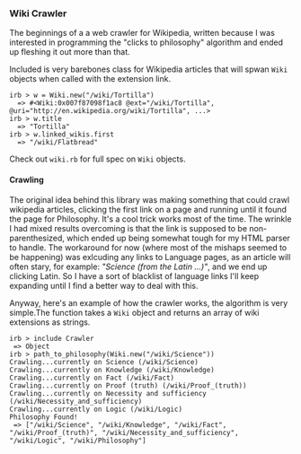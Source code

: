 ### Wiki Crawler


The beginnings of a a web crawler for Wikipedia, written because I was interested in programming the "clicks to philosophy" algorithm and ended up fleshing it out more than that.

Included is very barebones class for Wikipedia articles that will spwan `Wiki` objects when called with the extension link.

    irb > w = Wiki.new("/wiki/Tortilla")
      => #<Wiki:0x007f87098f1ac8 @ext="/wiki/Tortilla", @uri="http://en.wikipedia.org/wiki/Tortilla", ...>
    irb > w.title
      => "Tortilla"
    irb > w.linked_wikis.first
      => "/wiki/Flatbread"

Check out `wiki.rb` for full spec on `Wiki` objects.

#### Crawling

The original idea behind this library was making something that could crawl wikipedia articles, clicking the first link on a page and running until it found the page for Philosophy.  It's a cool trick works most of the time.  The wrinkle I had mixed results overcoming is that the link is supposed to be non-parenthesized, which ended up being somewhat tough for my HTML parser to handle. The workaround for now (where most of the mishaps seemed to be happening) was exlcuding any links to Language pages, as an article will often stary, for example: *"Science (from the Latin ...)"*, and we end up clicking Latin. So I have a sort of blacklist of language links I'll keep expanding until I find a better way to deal with this.

Anyway, here's an example of how the crawler works, the algorithm is very simple.The function takes a `Wiki` object and returns an array of wiki extensions as strings.

    irb > include Crawler
     => Object 
    irb > path_to_philosophy(Wiki.new("/wiki/Science"))
    Crawling...currently on Science (/wiki/Science)
    Crawling...currently on Knowledge (/wiki/Knowledge)
    Crawling...currently on Fact (/wiki/Fact)
    Crawling...currently on Proof (truth) (/wiki/Proof_(truth))
    Crawling...currently on Necessity and sufficiency (/wiki/Necessity_and_sufficiency)
    Crawling...currently on Logic (/wiki/Logic)
    Philosophy Found!
     => ["/wiki/Science", "/wiki/Knowledge", "/wiki/Fact", "/wiki/Proof_(truth)", "/wiki/Necessity_and_sufficiency", "/wiki/Logic", "/wiki/Philosophy"] 